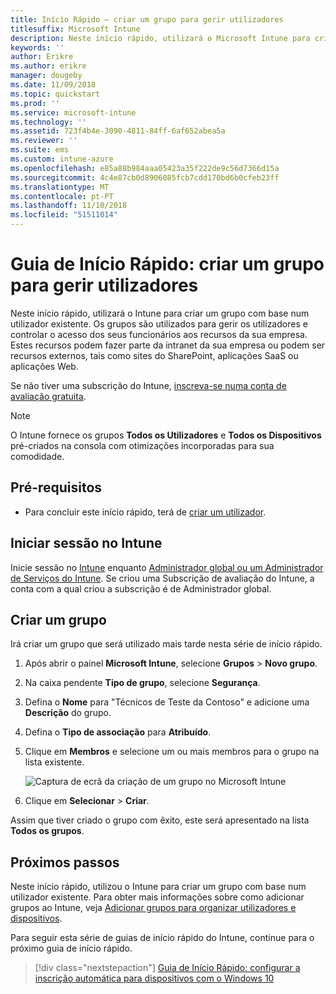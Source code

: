 ```yaml
---
title: Início Rápido – criar um grupo para gerir utilizadores
titlesuffix: Microsoft Intune
description: Neste início rápido, utilizará o Microsoft Intune para criar um grupo com base em utilizadores já existentes.
keywords: ''
author: Erikre
ms.author: erikre
manager: dougeby
ms.date: 11/09/2018
ms.topic: quickstart
ms.prod: ''
ms.service: microsoft-intune
ms.technology: ''
ms.assetid: 723f4b4e-3090-4811-84ff-6af652abea5a
ms.reviewer: ''
ms.suite: ems
ms.custom: intune-azure
ms.openlocfilehash: e85a88b984aaa05423a35f222de9c56d7366d15a
ms.sourcegitcommit: 4c4e87cb0d8906085fcb7cdd170bd6b0cfeb23ff
ms.translationtype: MT
ms.contentlocale: pt-PT
ms.lasthandoff: 11/10/2018
ms.locfileid: "51511014"
---
```

# <a name="quickstart-create-a-group-to-manage-users"></a>Guia de Início Rápido: criar um grupo para gerir utilizadores

Neste início rápido, utilizará o Intune para criar um grupo com base num utilizador existente. Os grupos são utilizados para gerir os utilizadores e controlar o acesso dos seus funcionários aos recursos da sua empresa. Estes recursos podem fazer parte da intranet da sua empresa ou podem ser recursos externos, tais como sites do SharePoint, aplicações SaaS ou aplicações Web.

Se não tiver uma subscrição do Intune, [inscreva-se numa conta de avaliação gratuita](free-trial-sign-up.md).

>[!NOTE]
>O Intune fornece os grupos **Todos os Utilizadores** e **Todos os Dispositivos** pré-criados na consola com otimizações incorporadas para sua comodidade.

## <a name="prerequisites"></a>Pré-requisitos

- Para concluir este início rápido, terá de [criar um utilizador](quickstart-create-user.md).

## <a name="sign-in-to-intune"></a>Iniciar sessão no Intune

Inicie sessão no [Intune](https://aka.ms/intuneportal) enquanto [Administrador global ou um Administrador de Serviços do Intune](users-add.md#types-of-administrators). Se criou uma Subscrição de avaliação do Intune, a conta com a qual criou a subscrição é de Administrador global.

## <a name="create-a-group"></a>Criar um grupo

Irá criar um grupo que será utilizado mais tarde nesta série de início rápido.

1. Após abrir o painel **Microsoft Intune**, selecione **Grupos** > **Novo grupo**.
2. Na caixa pendente **Tipo de grupo**, selecione **Segurança**.
3. Defina o **Nome** para "Técnicos de Teste da Contoso" e adicione uma **Descrição** do grupo.
4. Defina o **Tipo de associação** para **Atribuído**. 
5. Clique em **Membros** e selecione um ou mais membros para o grupo na lista existente.

    ![Captura de ecrã da criação de um grupo no Microsoft Intune](./media/quickstart-use-groups-01.png)

6. Clique em **Selecionar** > **Criar**.

Assim que tiver criado o grupo com êxito, este será apresentado na lista **Todos os grupos**. 

## <a name="next-steps"></a>Próximos passos

Neste início rápido, utilizou o Intune para criar um grupo com base num utilizador existente. Para obter mais informações sobre como adicionar grupos ao Intune, veja [Adicionar grupos para organizar utilizadores e dispositivos](groups-add.md).

Para seguir esta série de guias de início rápido do Intune, continue para o próximo guia de início rápido.

> [!div class="nextstepaction"]
> [Guia de Início Rápido: configurar a inscrição automática para dispositivos com o Windows 10](quickstart-setup-auto-enrollment.md)
